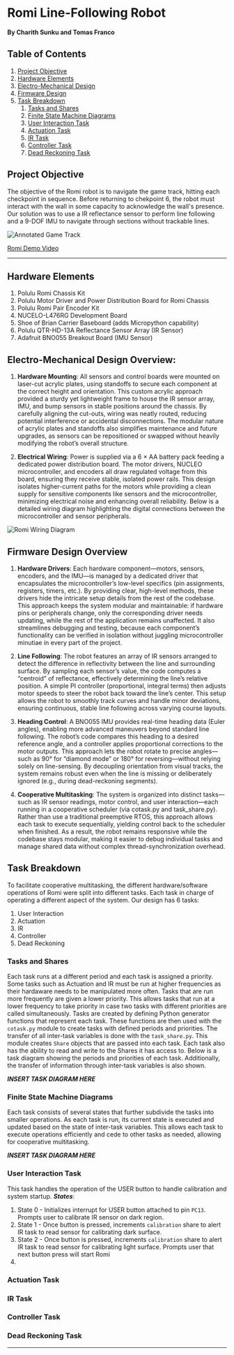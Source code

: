 #  Romi Line-Following Robot
**By Charith Sunku and Tomas Franco**

## Table of Contents
1. [Project Objective](#project-objective)
2. [Hardware Elements](#hardware-elements)
3. [Electro-Mechanical Design](#electro-mechanical-design-overview)
4. [Firmware Design](#firmware-design-overview)
5. [Task Breakdown](#task-breakdown)
   1. [Tasks and Shares](#tasks-and-shares)
   2. [Finite State Machine Diagrams](#finite-state-machine-diagrams)
   3. [User Interaction Task](#user-interaction-task)
   4. [Actuation Task](#actuation-task)
   5. [IR Task](#ir-task)
   6. [Controller Task](#controller-task)
   7. [Dead Reckoning Task](#dead-reckoning-task)

## Project Objective
The objective of the Romi robot is to navigate the game track, hitting each checkpoint in sequence. Before returning to chekpoint 6, the robot must interact with the wall in some capacity to acknowledge the wall's presence. Our solution was to use a IR reflectance sensor to perform line following and a 9-DOF IMU to navigate through sections without trackable lines. 

![Annotated Game Track](https://github.com/user-attachments/assets/ff8461aa-9a42-4708-82e6-f4fdfe3421d9)

[Romi Demo Video](https://youtu.be/yved8C4mFfU)

---
## Hardware Elements
1. Polulu Romi Chassis Kit
2. Polulu Motor Driver and Power Distribution Board for Romi Chassis
3. Polulu Romi Pair Encoder Kit
4. NUCELO-L476RG Development Board
5. Shoe of Brian Carrier Baseboard (adds Micropython capability)
6. Polulu QTR-HD-13A Reflectance Sensor Array (IR Sensor)
7. Adafruit BNO055 Breakout Board (IMU Sensor)

## Electro-Mechanical Design Overview:
1. **Hardware Mounting**: All sensors and control boards were mounted on laser-cut acrylic plates, using standoffs to secure each component at the correct height and orientation. This custom acrylic approach provided a sturdy yet lightweight frame to house the IR sensor array, IMU, and bump sensors in stable positions around the chassis. By carefully aligning the cut-outs, wiring was neatly routed, reducing potential interference or accidental disconnections. The modular nature of acrylic plates and standoffs also simplifies maintenance and future upgrades, as sensors can be repositioned or swapped without heavily modifying the robot’s overall structure.
   
2. **Electrical Wiring**: Power is supplied via a 6 × AA battery pack feeding a dedicated power distribution board. The motor drivers, NUCLEO microcontroller, and encoders all draw regulated voltage from this board, ensuring they receive stable, isolated power rails. This design isolates higher-current paths for the motors while providing a clean supply for sensitive components like sensors and the microcontroller, minimizing electrical noise and enhancing overall reliability. Below is a detailed wiring diagram highlighting the digital connections between the microcontroller and sensor peripherals.

![Romi Wiring Diagram](https://github.com/user-attachments/assets/9cdc2165-dc94-408c-babd-3128b9f02dd3)

## Firmware Design Overview
1. **Hardware Drivers**: Each hardware component—motors, sensors, encoders, and the IMU—is managed by a dedicated driver that encapsulates the microcontroller’s low-level specifics (pin assignments, registers, timers, etc.). By providing clear, high-level methods, these drivers hide the intricate setup details from the rest of the codebase. This approach keeps the system modular and maintainable: if hardware pins or peripherals change, only the corresponding driver needs updating, while the rest of the application remains unaffected. It also streamlines debugging and testing, because each component’s functionality can be verified in isolation without juggling microcontroller minutiae in every part of the project.
   
2. **Line Following**: The robot features an array of IR sensors arranged to detect the difference in reflectivity between the line and surrounding surface. By sampling each sensor’s value, the code computes a “centroid” of reflectance, effectively determining the line’s relative position. A simple PI controller (proportional, integral terms) then adjusts motor speeds to steer the robot back toward the line’s center. This setup allows the robot to smoothly track curves and handle minor deviations, ensuring continuous, stable line following across varying course layouts.
   
3. **Heading Control**: A BNO055 IMU provides real-time heading data (Euler angles), enabling more advanced maneuvers beyond standard line following. The robot’s code compares this heading to a desired reference angle, and a controller applies proportional corrections to the motor outputs. This approach lets the robot rotate to precise angles—such as 90° for “diamond mode” or 180° for reversing—without relying solely on line-sensing. By decoupling orientation from visual tracks, the system remains robust even when the line is missing or deliberately ignored (e.g., during dead-reckoning segments).
   
4. **Cooperative Multitasking**: The system is organized into distinct tasks—such as IR sensor readings, motor control, and user interaction—each running in a cooperative scheduler (via cotask.py and task_share.py). Rather than use a traditional preemptive RTOS, this approach allows each task to execute sequentially, yielding control back to the scheduler when finished. As a result, the robot remains responsive while the codebase stays modular, making it easier to debug individual tasks and manage shared data without complex thread-synchronization overhead.

## Task Breakdown
To facilitate cooperative multitasking, the different hardware/software operations of Romi were split into different tasks. Each task in charge of operating a different aspect of the system. Our design has 6 tasks:
1. User Interaction
2. Actuation
3. IR
4. Controller
5. Dead Reckoning

### Tasks and Shares
Each task runs at a different period and each task is assigned a priority. Some tasks such as Actuation and IR must be run at higher frequencies as their hardaware needs to be manipulated more often. Tasks that are run more frequently are given a lower priority. This allows tasks that run at a lower frequency to take priority in case two tasks with different priorities are called simultaneously. Tasks are created by defining Python generator functions that represent each task. These functions are then used with the `cotask.py` module to create tasks with defined periods and priorities. The transfer of all inter-task variables is done with the `task_share.py`. This module creates `Share` objects that are passed into each task. Each task also has the ability to read and write to the Shares it has access to. Below is a task diagram showing the periods and priorities of each task. Additionally, the transfer of information through inter-task variables is also shown. 

***INSERT TASK DIAGRAM HERE***

### Finite State Machine Diagrams
Each task consists of several states that further subdivide the tasks into smaller operations. As each task is run, its current state is executed and updated based on the state of inter-task variables. This allows each task to execute operations efficiently and cede to other tasks as needed, allowing for cooperative multitasking. 

***INSERT TASK DIAGRAM HERE***

### User Interaction Task
This task handles the operation of the USER button to handle calibration and system startup. 
***States***: 
1. State 0 - Initializes interrupt for USER button attached to pin `PC13`. Prompts user to calibrate IR sensor on dark region.
2. State 1 - Once button is pressed, increments `calibration` share to alert IR task to read sensor for calibrating dark surface. 
3. State 2 - Once button is pressed, increments `calibration` share to alert IR task to read sensor for calibrating light surface. Prompts user that next button press will start Romi
4. 

### Actuation Task
### IR Task
### Controller Task
### Dead Reckoning Task
---

